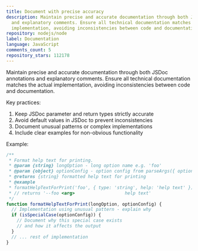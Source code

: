 ```yaml
---
title: Document with precise accuracy
description: Maintain precise and accurate documentation through both JSDoc annotations
  and explanatory comments. Ensure all technical documentation matches the actual
  implementation, avoiding inconsistencies between code and documentation.
repository: nodejs/node
label: Documentation
language: JavaScript
comments_count: 5
repository_stars: 112178
---
```


Maintain precise and accurate documentation through both JSDoc annotations and explanatory comments. Ensure all technical documentation matches the actual implementation, avoiding inconsistencies between code and documentation.

Key practices:
1. Keep JSDoc parameter and return types strictly accurate
2. Avoid default values in JSDoc to prevent inconsistencies
3. Document unusual patterns or complex implementations
4. Include clear examples for non-obvious functionality

Example:
```javascript
/**
 * Format help text for printing.
 * @param {string} longOption - long option name e.g. 'foo'
 * @param {object} optionConfig - option config from parseArgs({ options })
 * @returns {string} formatted help text for printing
 * @example
 * formatHelpTextForPrint('foo', { type: 'string', help: 'help text' })
 * // returns '--foo <arg>                   help text'
 */
function formatHelpTextForPrint(longOption, optionConfig) {
  // Implementation using unusual pattern - explain why
  if (isSpecialCase(optionConfig)) {
    // Document why this special case exists
    // and how it affects the output
  }
  // ... rest of implementation
}